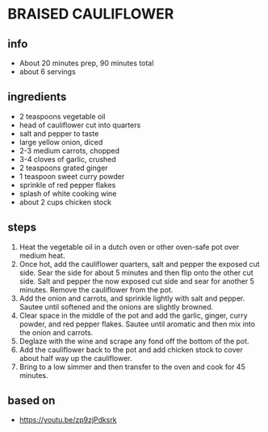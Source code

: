 # BRAISED CAULIFLOWER
## info  
* About 20 minutes prep, 90 minutes total
* about 6 servings  

## ingredients
* 2 teaspoons vegetable oil
* head of cauliflower cut into quarters
* salt and pepper to taste
* large yellow onion, diced
* 2-3 medium carrots, chopped
* 3-4 cloves of garlic, crushed
* 2 teaspoons grated ginger
* 1 teaspoon sweet curry powder
* sprinkle of red pepper flakes
* splash of white cooking wine
* about 2 cups chicken stock

## steps  
1. Heat the vegetable oil in a dutch oven or other oven-safe pot over medium
   heat.
1. Once hot, add the cauliflower quarters, salt and pepper the exposed cut
   side. Sear the side for about 5 minutes and then flip onto the other cut
   side. Salt and pepper the now exposed cut side and sear for another 5
   minutes. Remove the cauliflower from the pot.
1. Add the onion and carrots, and sprinkle lightly with salt and pepper. Sautee
   until softened and the onions are slightly browned.
1. Clear space in the middle of the pot and add the garlic, ginger, curry
   powder, and red pepper flakes. Sautee until aromatic and then mix into the
   onion and carrots.
1. Deglaze with the wine and scrape any fond off the bottom of the pot.
1. Add the cauliflower back to the pot and add chicken stock to cover about
   half way up the cauliflower.
1. Bring to a low simmer and then transfer to the oven and cook for 45 minutes.

## based on
* https://youtu.be/zp9zjPdksrk
